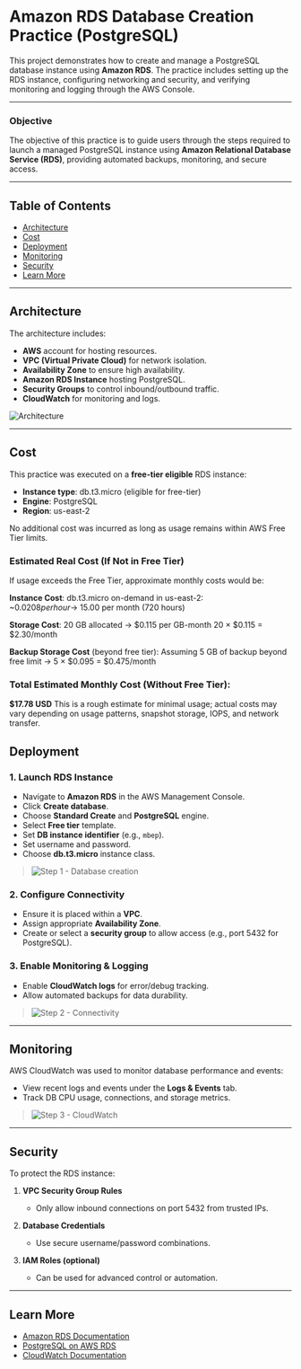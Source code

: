 # Amazon RDS Database Creation Practice (PostgreSQL)

This project demonstrates how to create and manage a PostgreSQL database instance using **Amazon RDS**. The practice includes setting up the RDS instance, configuring networking and security, and verifying monitoring and logging through the AWS Console.

---

### Objective

The objective of this practice is to guide users through the steps required to launch a managed PostgreSQL instance using **Amazon Relational Database Service (RDS)**, providing automated backups, monitoring, and secure access.

---

## Table of Contents

- [Architecture](#architecture)
- [Cost](#cost)
- [Deployment](#deployment)
- [Monitoring](#monitoring)
- [Security](#security)
- [Learn More](#learn-more)

---

## Architecture

The architecture includes:

- **AWS** account for hosting resources.
- **VPC (Virtual Private Cloud)** for network isolation.
- **Availability Zone** to ensure high availability.
- **Amazon RDS Instance** hosting PostgreSQL.
- **Security Groups** to control inbound/outbound traffic.
- **CloudWatch** for monitoring and logs.

![Architecture](images/architecture.png)

---

## Cost

This practice was executed on a **free-tier eligible** RDS instance:

- **Instance type**: db.t3.micro (eligible for free-tier)
- **Engine**: PostgreSQL
- **Region**: us-east-2

No additional cost was incurred as long as usage remains within AWS Free Tier limits.

### Estimated Real Cost (If Not in Free Tier)

If usage exceeds the Free Tier, approximate monthly costs would be:

**Instance Cost**:
db.t3.micro on-demand in us-east-2:
~$0.0208 per hour → ~$15.00 per month (720 hours)

**Storage Cost**:
20 GB allocated → $0.115 per GB-month
20 × $0.115 = $2.30/month

**Backup Storage Cost** (beyond free tier):
Assuming 5 GB of backup beyond free limit →
5 × $0.095 = $0.475/month

### Total Estimated Monthly Cost (Without Free Tier):

**$17.78 USD**
This is a rough estimate for minimal usage; actual costs may vary depending on usage patterns, snapshot storage, IOPS, and network transfer.

## Deployment

### 1. Launch RDS Instance

- Navigate to **Amazon RDS** in the AWS Management Console.
- Click **Create database**.
- Choose **Standard Create** and **PostgreSQL** engine.
- Select **Free tier** template.
- Set **DB instance identifier** (e.g., `mbep`).
- Set username and password.
- Choose **db.t3.micro** instance class.

> ![Step 1 - Database creation](images/rds_creation_step.jpg)

### 2. Configure Connectivity

- Ensure it is placed within a **VPC**.
- Assign appropriate **Availability Zone**.
- Create or select a **security group** to allow access (e.g., port 5432 for PostgreSQL).

### 3. Enable Monitoring & Logging

- Enable **CloudWatch logs** for error/debug tracking.
- Allow automated backups for data durability.

> ![Step 2 - Connectivity](images/connectivity.jpg)

---

## Monitoring

AWS CloudWatch was used to monitor database performance and events:

- View recent logs and events under the **Logs & Events** tab.
- Track DB CPU usage, connections, and storage metrics.

> ![Step 3 - CloudWatch](images/cloudwatch_logs.jpg)

---

## Security

To protect the RDS instance:

1. **VPC Security Group Rules**

   - Only allow inbound connections on port 5432 from trusted IPs.

2. **Database Credentials**

   - Use secure username/password combinations.

3. **IAM Roles (optional)**
   - Can be used for advanced control or automation.

---

## Learn More

- [Amazon RDS Documentation](https://docs.aws.amazon.com/rds/)
- [PostgreSQL on AWS RDS](https://docs.aws.amazon.com/AmazonRDS/latest/UserGuide/CHAP_PostgreSQL.html)
- [CloudWatch Documentation](https://docs.aws.amazon.com/cloudwatch/)
